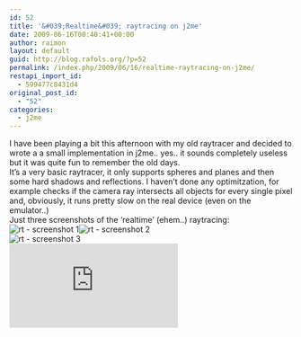```yaml
---
id: 52
title: '&#039;Realtime&#039; raytracing on j2me'
date: 2009-06-16T00:40:41+00:00
author: raimon
layout: default
guid: http://blog.rafols.org/?p=52
permalink: /index.php/2009/06/16/realtime-raytracing-on-j2me/
restapi_import_id:
  - 599477c8431d4
original_post_id:
  - "52"
categories:
  - j2me
---
```

I have been playing a bit this afternoon with my old raytracer and decided to wrote a a small implementation in j2me.. yes.. it sounds completely useless but it was quite fun to remember the old days.  
It&#8217;s a very basic raytracer, it only supports spheres and planes and then some hard shadows and reflections. I haven&#8217;t done any optimitzation, for example checks if the camera ray intersects all objects for every single pixel and, obviously, it runs pretty slow on the real device (even on the emulator..)  
Just three screenshots of the &#8216;realtime&#8217; (ehem..) raytracing:  
![rt - screenshot 1](http://labs.rafols.org/rt00.png)![rt - screenshot 2](http://labs.rafols.org/rt01.png)  
![rt - screenshot 3](http://labs.rafols.org/rt02.png)  
![](http://labs.rafols.org/img.php?id=rt0-post)
